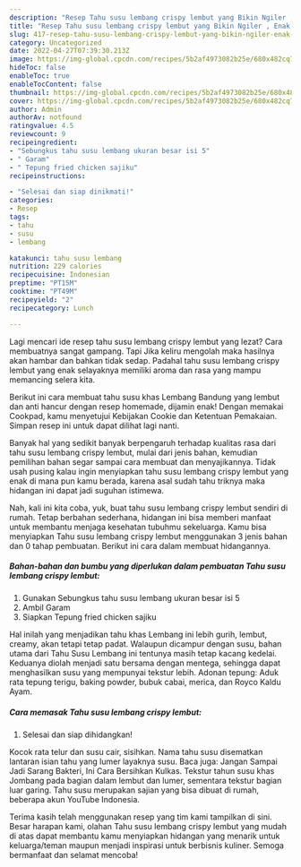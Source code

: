 ```yaml
---
description: "Resep Tahu susu lembang crispy lembut yang Bikin Ngiler , Enak Banget"
title: "Resep Tahu susu lembang crispy lembut yang Bikin Ngiler , Enak Banget"
slug: 417-resep-tahu-susu-lembang-crispy-lembut-yang-bikin-ngiler-enak-banget
category: Uncategorized
date: 2022-04-27T07:39:30.213Z
image: https://img-global.cpcdn.com/recipes/5b2af4973082b25e/680x482cq70/tahu-susu-lembang-crispy-lembut-foto-resep-utama.jpg
hideToc: false
enableToc: true
enableTocContent: false
thumbnail: https://img-global.cpcdn.com/recipes/5b2af4973082b25e/680x482cq70/tahu-susu-lembang-crispy-lembut-foto-resep-utama.jpg
cover: https://img-global.cpcdn.com/recipes/5b2af4973082b25e/680x482cq70/tahu-susu-lembang-crispy-lembut-foto-resep-utama.jpg
author: Admin
authorAv: notfound
ratingvalue: 4.5
reviewcount: 9
recipeingredient:
- "Sebungkus tahu susu lembang ukuran besar isi 5"
- " Garam"
- " Tepung fried chicken sajiku"
recipeinstructions:

- "Selesai dan siap dinikmati!"
categories:
- Resep
tags:
- tahu
- susu
- lembang

katakunci: tahu susu lembang 
nutrition: 229 calories
recipecuisine: Indonesian
preptime: "PT15M"
cooktime: "PT49M"
recipeyield: "2"
recipecategory: Lunch

---
```



Lagi mencari ide resep tahu susu lembang crispy lembut yang lezat? Cara membuatnya sangat gampang. Tapi Jika keliru mengolah maka hasilnya akan hambar dan bahkan tidak sedap. Padahal tahu susu lembang crispy lembut yang enak selayaknya memiliki aroma dan rasa yang mampu memancing selera kita.


Berikut ini cara membuat tahu susu khas Lembang Bandung yang lembut dan anti hancur dengan resep homemade, dijamin enak! Dengan memakai Cookpad, kamu menyetujui Kebijakan Cookie dan Ketentuan Pemakaian. Simpan resep ini untuk dapat dilihat lagi nanti.

Banyak hal yang sedikit banyak berpengaruh terhadap kualitas rasa dari tahu susu lembang crispy lembut, mulai dari jenis bahan, kemudian pemilihan bahan segar sampai cara membuat dan menyajikannya. Tidak usah pusing kalau ingin menyiapkan tahu susu lembang crispy lembut yang enak di mana pun kamu berada, karena asal sudah tahu triknya maka hidangan ini dapat jadi suguhan istimewa.


Nah, kali ini kita coba, yuk, buat tahu susu lembang crispy lembut sendiri di rumah. Tetap berbahan sederhana, hidangan ini bisa memberi manfaat untuk membantu menjaga kesehatan tubuhmu sekeluarga. Kamu bisa menyiapkan Tahu susu lembang crispy lembut menggunakan 3 jenis bahan dan 0 tahap pembuatan. Berikut ini cara dalam membuat hidangannya.

<!--inarticleads1-->

##### Bahan-bahan dan bumbu yang diperlukan dalam pembuatan Tahu susu lembang crispy lembut:

1. Gunakan Sebungkus tahu susu lembang ukuran besar isi 5
1. Ambil  Garam
1. Siapkan  Tepung fried chicken sajiku


Hal inilah yang menjadikan tahu khas Lembang ini lebih gurih, lembut, creamy, akan tetapi tetap padat. Walaupun dicampur dengan susu, bahan utama dari Tahu Susu Lembang ini tentunya masih tetap kacang kedelai. Keduanya diolah menjadi satu bersama dengan mentega, sehingga dapat menghasilkan susu yang mempunyai tekstur lebih. Adonan tepung: Aduk rata tepung terigu, baking powder, bubuk cabai, merica, dan Royco Kaldu Ayam. 

<!--inarticleads2-->

##### Cara memasak Tahu susu lembang crispy lembut:


1. Selesai dan siap dihidangkan!

Kocok rata telur dan susu cair, sisihkan. Nama tahu susu disematkan lantaran isian tahu yang lumer layaknya susu. Baca juga: Jangan Sampai Jadi Sarang Bakteri, Ini Cara Bersihkan Kulkas. Tekstur tahun susu khas Jombang pada bagian dalam lembut dan lumer, sementara tekstur bagian luar garing. Tahu susu merupakan sajian yang bisa dibuat di rumah, beberapa akun YouTube Indonesia. 

Terima kasih telah menggunakan resep yang tim kami tampilkan di sini. Besar harapan kami, olahan Tahu susu lembang crispy lembut yang mudah di atas dapat membantu kamu menyiapkan hidangan yang menarik untuk keluarga/teman maupun menjadi inspirasi untuk berbisnis kuliner. Semoga bermanfaat dan selamat mencoba!
